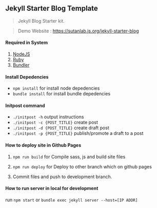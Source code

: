 ## Jekyll Starter Blog Template

> Jekyll Blog Starter kit.

> Demo Website : https://sutanlab.js.org/jekyll-starter-blog

#### Required in System
1. [NodeJS](https://nodejs.org/en/download/) 
2. [Ruby](https://www.ruby-lang.org/en/downloads/) 
3. [Bundler](https://bundler.io/) 

#### Install Depedencies
- `npm install` for install node depedencies
- `bundle install` for install bundle depedencies

#### Initpost command
- `./initpost -h` output instructions
- `./initpost -c {POST_TITLE}` create post
- `./initpost -d {POST_TITLE}` create draft post
- `./initpost -p {POST_TITLE}` publish/promote a draft to a post

#### How to deploy site in Github Pages
1. `npm run build` for Compile sass, js and build site files

2. `npm run deploy` for Deploy to other branch which on github pages

3. Commit files and push to development branch.


#### How to run server in local for development
run `npm start` or `bundle exec jekyll server --host=[IP ADDR]`
